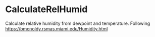 # CalculateRelHumid
Calculate relative humidity from dewpoint and temperature. Following https://bmcnoldy.rsmas.miami.edu/Humidity.html
